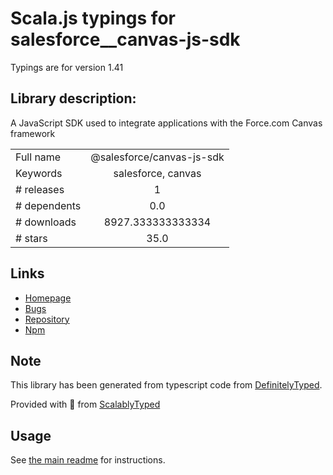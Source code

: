 
# Scala.js typings for salesforce__canvas-js-sdk

Typings are for version 1.41

## Library description:
A JavaScript SDK used to integrate applications with the Force.com Canvas framework

|                    |                 |
| ------------------ | :-------------: |
| Full name          | @salesforce/canvas-js-sdk |
| Keywords           | salesforce, canvas |
| # releases         | 1 |
| # dependents       | 0.0 |
| # downloads        | 8927.333333333334 |
| # stars            | 35.0 |

## Links
- [Homepage](https://github.com/forcedotcom/SalesforceCanvasJavascriptSDK#readme)
- [Bugs](https://github.com/forcedotcom/SalesforceCanvasJavascriptSDK/issues)
- [Repository](https://github.com/forcedotcom/SalesforceCanvasJavascriptSDK)
- [Npm](https://www.npmjs.com/package/%40salesforce%2Fcanvas-js-sdk)
    


## Note
This library has been generated from typescript code from [DefinitelyTyped](https://definitelytyped.org).

Provided with :purple_heart: from [ScalablyTyped](https://github.com/oyvindberg/ScalablyTyped)

## Usage
See [the main readme](../../readme.md) for instructions.


